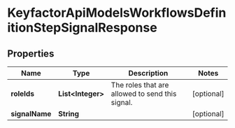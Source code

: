 

# KeyfactorApiModelsWorkflowsDefinitionStepSignalResponse


## Properties

| Name | Type | Description | Notes |
|------------ | ------------- | ------------- | -------------|
|**roleIds** | **List&lt;Integer&gt;** | The roles that are allowed to send this signal. |  [optional] |
|**signalName** | **String** |  |  [optional] |



